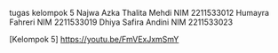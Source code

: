 tugas kelompok 5
Najwa Azka Thalita Mehdi NIM 2211533012
Humayra Fahreri NIM 2211533019
Dhiya Safira Andini NIM 2211533023

[Kelompok 5] https://youtu.be/FmVExJxmSmY
